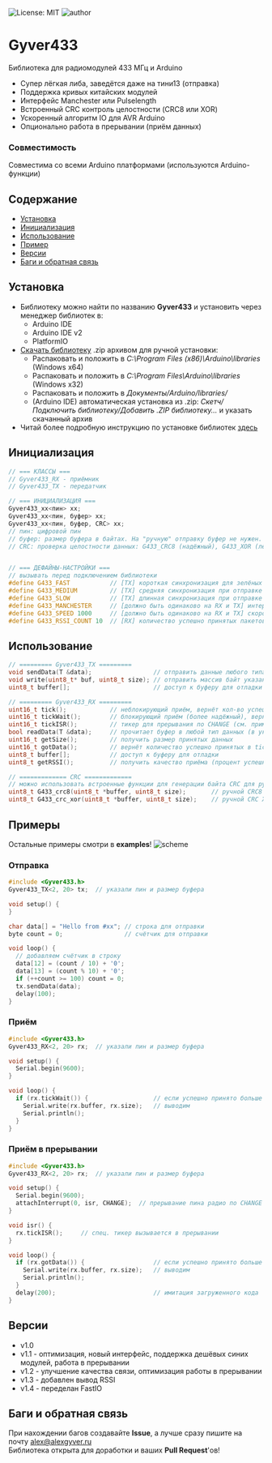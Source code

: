 ![License: MIT](https://img.shields.io/badge/License-MIT-green.svg)
![author](https://img.shields.io/badge/author-AlexGyver-informational.svg)
# Gyver433
Библиотека для радиомодулей 433 МГц и Arduino
- Супер лёгкая либа, заведётся даже на тини13 (отправка)
- Поддержка кривых китайских модулей
- Интерфейс Manchester или Pulselength
- Встроенный CRC контроль целостности (CRC8 или XOR)
- Ускоренный алгоритм IO для AVR Arduino
- Опционально работа в прерывании (приём данных)

### Совместимость
Совместима со всеми Arduino платформами (используются Arduino-функции)

## Содержание
- [Установка](#install)
- [Инициализация](#init)
- [Использование](#usage)
- [Пример](#example)
- [Версии](#versions)
- [Баги и обратная связь](#feedback)

<a id="install"></a>
## Установка
- Библиотеку можно найти по названию **Gyver433** и установить через менеджер библиотек в:
    - Arduino IDE
    - Arduino IDE v2
    - PlatformIO
- [Скачать библиотеку](https://github.com/GyverLibs/Gyver433/archive/refs/heads/main.zip) .zip архивом для ручной установки:
    - Распаковать и положить в *C:\Program Files (x86)\Arduino\libraries* (Windows x64)
    - Распаковать и положить в *C:\Program Files\Arduino\libraries* (Windows x32)
    - Распаковать и положить в *Документы/Arduino/libraries/*
    - (Arduino IDE) автоматическая установка из .zip: *Скетч/Подключить библиотеку/Добавить .ZIP библиотеку…* и указать скачанный архив
- Читай более подробную инструкцию по установке библиотек [здесь](https://alexgyver.ru/arduino-first/#%D0%A3%D1%81%D1%82%D0%B0%D0%BD%D0%BE%D0%B2%D0%BA%D0%B0_%D0%B1%D0%B8%D0%B1%D0%BB%D0%B8%D0%BE%D1%82%D0%B5%D0%BA)

<a id="init"></a>
## Инициализация
```cpp
// === КЛАССЫ ===
// Gyver433_RX - приёмник
// Gyver433_TX - передатчик

// === ИНИЦИАЛИЗАЦИЯ ===
Gyver433_xx<пин> xx;
Gyver433_xx<пин, буфер> xx;
Gyver433_xx<пин, буфер, CRC> xx;
// пин: цифровой пин
// буфер: размер буфера в байтах. На "ручную" отправку буфер не нужен. По умолч. 64
// CRC: проверка целостности данных: G433_CRC8 (надёжный), G433_XOR (лёгкий), G433_NOCRC (отключено). По умолч. G433_CRC8


// === ДЕФАЙНЫ-НАСТРОЙКИ ===
// вызывать перед подключением библиотеки
#define G433_FAST           // [TX] короткая синхронизация для зелёных модулей
#define G433_MEDIUM         // [TX] средняя синхронизация при отправке на SYN480R ЧАЩЕ 400мс (активно по умолчанию)
#define G433_SLOW           // [TX] длинная синхронизация при отправке на SYN480R РЕЖЕ 400мс
#define G433_MANCHESTER     // [должно быть одинаково на RX и TX] интерфейс Manchester Coding для экспериментов =) 
#define G433_SPEED 1000     // [должно быть одинаково на RX и TX] скорость 100-8000 бит/с, по умолч. 2000 бит/с 
#define G433_RSSI_COUNT 10  // [RX] количество успешно принятых пакетов для расчёта RSSI (по умолч. 10)
```

<a id="usage"></a>
## Использование
```cpp
// ========= Gyver433_TX =========
void sendData(T &data);                 // отправить данные любого типа (CRC добавляется автоматически)
void write(uint8_t* buf, uint8_t size); // отправить массив байт указанного размера (CRC не добавляется)
uint8_t buffer[];                       // доступ к буферу для отладки

// ========= Gyver433_RX =========
uint16_t tick();            // неблокирующий приём, вернёт кол-во успешно принятых байт
uint16_t tickWait();        // блокирующий приём (более надёжный), вернёт кол-во успешно принятых байт
uint16_t tickISR();         // тикер для прерывания по CHANGE (см. пример isr_rx)
bool readData(T &data);     // прочитает буфер в любой тип данных (в указанную переменную)
uint16_t getSize();         // получить размер принятых данных
uint16_t gotData();         // вернёт количество успешно принятых в tickISR() байт (см. пример isr_rx)
uint8_t buffer[];           // доступ к буферу для отладки
uint8_t getRSSI();          // получить качество приёма (процент успешных передач)

// ============= CRC =============
// можно использовать встроенные функции для генерации байта CRC для ручной упаковки пакетов
uint8_t G433_crc8(uint8_t *buffer, uint8_t size);       // ручной CRC8
uint8_t G433_crc_xor(uint8_t *buffer, uint8_t size);    // ручной CRC XOR
```

<a id="example"></a>
## Примеры
Остальные примеры смотри в **examples**!
![scheme](/doc/scheme.jpg)
### Отправка
```cpp
#include <Gyver433.h>
Gyver433_TX<2, 20> tx;  // указали пин и размер буфера

void setup() {
}

char data[] = "Hello from #xx"; // строка для отправки
byte count = 0;                 // счётчик для отправки

void loop() {
  // добавляем счётчик в строку
  data[12] = (count / 10) + '0';
  data[13] = (count % 10) + '0';
  if (++count >= 100) count = 0;
  tx.sendData(data);
  delay(100);
}
```

### Приём
```cpp
#include <Gyver433.h>
Gyver433_RX<2, 20> rx;  // указали пин и размер буфера

void setup() {
  Serial.begin(9600);
}

void loop() {
  if (rx.tickWait()) {                  // если успешно принято больше 0
    Serial.write(rx.buffer, rx.size);   // выводим
    Serial.println();
  }
}
```

### Приём в прерывании
```cpp
#include <Gyver433.h>
Gyver433_RX<2, 20> rx;  // указали пин и размер буфера

void setup() {
  Serial.begin(9600);  
  attachInterrupt(0, isr, CHANGE);  // прерывание пина радио по CHANGE
}

void isr() {
  rx.tickISR();     // спец. тикер вызывается в прерывании
}

void loop() {
  if (rx.gotData()) {                   // если успешно принято больше 0
    Serial.write(rx.buffer, rx.size);   // выводим
    Serial.println();
  }  
  delay(200);                           // имитация загруженного кода
}
```

<a id="versions"></a>
## Версии
- v1.0
- v1.1 - оптимизация, новый интерфейс, поддержка дешёвых синих модулей, работа в прерывании
- v1.2 - улучшение качества связи, оптимизация работы в прерывании
- v1.3 - добавлен вывод RSSI
- v1.4 - переделан FastIO

<a id="feedback"></a>
## Баги и обратная связь
При нахождении багов создавайте **Issue**, а лучше сразу пишите на почту [alex@alexgyver.ru](mailto:alex@alexgyver.ru)  
Библиотека открыта для доработки и ваших **Pull Request**'ов!
